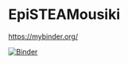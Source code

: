 # EpiSTEAMousiki

<!-- conda env create -f environment.yml -->

<!-- conda activate stea -->

https://mybinder.org/

[![Binder](https://mybinder.org/badge_logo.svg)](https://mybinder.org/v2/gh/gbastas/steam-notebook.git/HEAD)